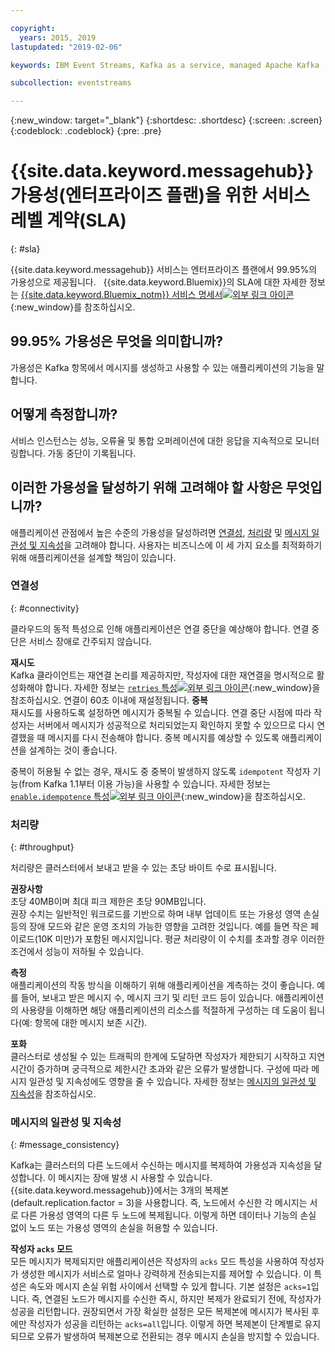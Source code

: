 ```yaml
---

copyright:
  years: 2015, 2019
lastupdated: "2019-02-06"

keywords: IBM Event Streams, Kafka as a service, managed Apache Kafka

subcollection: eventstreams

---
```


{:new_window: target="_blank"}
{:shortdesc: .shortdesc}
{:screen: .screen}
{:codeblock: .codeblock}
{:pre: .pre}

# {{site.data.keyword.messagehub}} 가용성(엔터프라이즈 플랜)을 위한 서비스 레벨 계약(SLA)
{: #sla}

{{site.data.keyword.messagehub}} 서비스는 엔터프라이즈 플랜에서 99.95%의 가용성으로 제공됩니다.  
{{site.data.keyword.Bluemix}}의 SLA에 대한 자세한 정보는 [{{site.data.keyword.Bluemix_notm}} 서비스 명세서![외부 링크 아이콘](../../icons/launch-glyph.svg "외부 링크 아이콘")](https://www-03.ibm.com/software/sla/sladb.nsf/pdf/6605-14/$file/i126-6605-14_08-2018_en_US.pdf){:new_window}를 참조하십시오.

## 99.95% 가용성은 무엇을 의미합니까?
가용성은 Kafka 항목에서 메시지를 생성하고 사용할 수 있는 애플리케이션의 기능을 말합니다. 

## 어떻게 측정합니까?
서비스 인스턴스는 성능, 오류율 및 통합 오퍼레이션에 대한 응답을 지속적으로 모니터링합니다. 가동 중단이 기록됩니다. 

## 이러한 가용성을 달성하기 위해 고려해야 할 사항은 무엇입니까? 
애플리케이션 관점에서 높은 수준의 가용성을 달성하려면 [연결성](/docs/services/EventStreams?topic=eventstreams-sla#connectivity), [처리량](/docs/services/EventStreams?topic=eventstreams-sla#throughput) 및 [메시지 일관성 및 지속성](/docs/services/EventStreams?topic=eventstreams-sla#message_consistency)을 고려해야 합니다. 사용자는 비즈니스에 이 세 가지 요소를 최적화하기 위해 애플리케이션을 설계할 책임이 있습니다. 

### 연결성
{: #connectivity}

클라우드의 동적 특성으로 인해 애플리케이션은 연결 중단을 예상해야 합니다. 연결 중단은 서비스 장애로 간주되지 않습니다.

**재시도**<br/>
Kafka 클라이언트는 재연결 논리를 제공하지만, 작성자에 대한 재연결을 명시적으로 활성화해야 합니다. 자세한 정보는 [ <code>retries</code> 특성![외부 링크 아이콘](../../icons/launch-glyph.svg "외부 링크 아이콘")](http://kafka.apache.org/11/documentation.html#producerconfigs){:new_window}을 참조하십시오. 연결이 60초 이내에 재설정됩니다. **중복**<br/>
재시도를 사용하도록 설정하면 메시지가 중복될 수 있습니다. 연결 중단 시점에 따라 작성자는 서버에서 메시지가 성공적으로 처리되었는지 확인하지 못할 수 있으므로 다시 연결했을 때 메시지를 다시 전송해야 합니다. 중복 메시지를 예상할 수 있도록 애플리케이션을 설계하는 것이 좋습니다.  

중복이 허용될 수 없는 경우, 재시도 중 중복이 발생하지 않도록 <code>idempotent</code> 작성자 기능(from Kafka 1.1부터 이용 가능)을 사용할 수 있습니다. 자세한 정보는 [<code>enable.idempotence</code> 특성![외부 링크 아이콘](../../icons/launch-glyph.svg "외부 링크 아이콘")](http://kafka.apache.org/11/documentation.html#producerconfigs){:new_window}을 참조하십시오.

### 처리량
{: #throughput}

처리량은 클러스터에서 보내고 받을 수 있는 초당 바이트 수로 표시됩니다. 

**권장사항**<br/>
초당 40MB이며 최대 피크 제한은 초당 90MB입니다. <br/>
권장 수치는 일반적인 워크로드를 기반으로 하며 내부 업데이트 또는 가용성 영역 손실 등의 장애 모드와 같은 운영 조치의 가능한 영향을 고려한 것입니다. 예를 들면 작은 페이로드(10K 미만)가 포함된 메시지입니다. 평균 처리량이 이 수치를 초과할 경우 이러한 조건에서 성능이 저하될 수 있습니다. 

**측정**<br/>
애플리케이션의 작동 방식을 이해하기 위해 애플리케이션을 계측하는 것이 좋습니다. 예를 들어, 보내고 받은 메시지 수, 메시지 크기 및 리턴 코드 등이 있습니다. 애플리케이션의 사용량을 이해하면 해당 애플리케이션의 리소스를 적절하게 구성하는 데 도움이 됩니다(예: 항목에 대한 메시지 보존 시간). 

**포화**<br/>
클러스터로 생성될 수 있는 트래픽의 한계에 도달하면 작성자가 제한되기 시작하고 지연 시간이 증가하며 궁극적으로 제한시간 초과와 같은 오류가 발생합니다. 구성에 따라 메시지 일관성 및 지속성에도 영향을 줄 수 있습니다. 자세한 정보는 [메시지의 일관성 및 지속성](/docs/services/EventStreams?topic=eventstreams-sla#message_consistency)을 참조하십시오.

### 메시지의 일관성 및 지속성
{: #message_consistency}

Kafka는 클러스터의 다른 노드에서 수신하는 메시지를 복제하여 가용성과 지속성을 달성합니다. 이 메시지는 장애 발생 시 사용할 수 있습니다. {{site.data.keyword.messagehub}}에서는 3개의 복제본(default.replication.factor = 3)을 사용합니다. 즉, 노드에서 수신한 각 메시지는 서로 다른 가용성 영역의 다른 두 노드에 복제됩니다. 이렇게 하면 데이터나 기능의 손실 없이 노드 또는 가용성 영역의 손실을 허용할 수 있습니다. 

**작성자 <code>acks</code> 모드**<br/>
모든 메시지가 복제되지만 애플리케이션은 작성자의 <code>acks</code> 모드 특성을 사용하여 작성자가 생성한 메시지가 서비스로 얼마나 강력하게 전송되는지를 제어할 수 있습니다. 이 특성은 속도와 메시지 손실 위험 사이에서 선택할 수 있게 합니다. 기본 설정은 <code>acks=1</code>입니다. 즉, 연결된 노드가 메시지를 수신한 즉시, 하지만 복제가 완료되기 전에, 작성자가 성공을 리턴합니다. 권장되면서 가장 확실한 설정은 모든 복제본에 메시지가 복사된 후에만 작성자가 성공을 리턴하는 <code>acks=all</code>입니다. 이렇게 하면 복제본이 단계별로 유지되므로 오류가 발생하여 복제본으로 전환되는 경우 메시지 손실을 방지할 수 있습니다.


